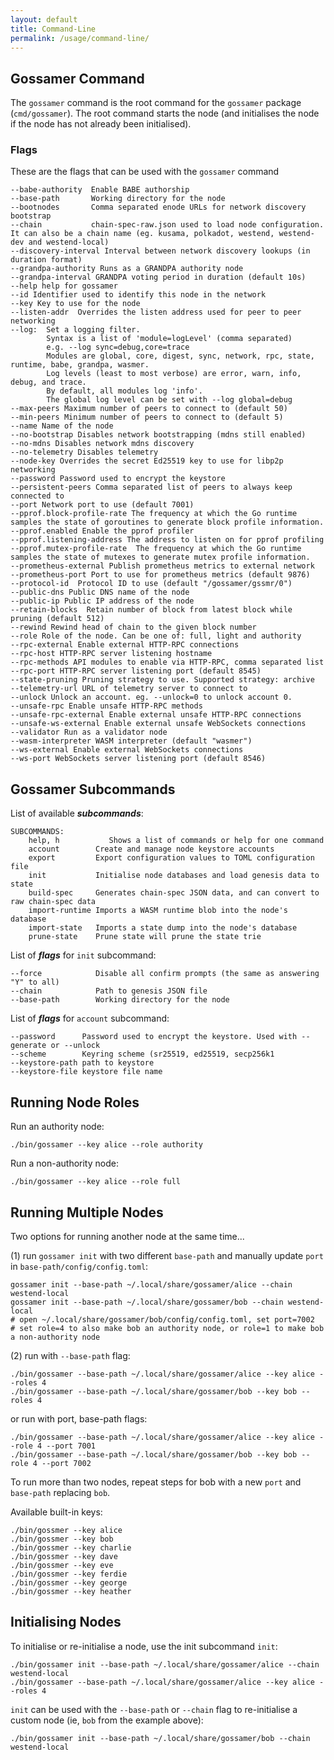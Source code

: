 ```yaml
---
layout: default
title: Command-Line
permalink: /usage/command-line/
---
```


## Gossamer Command

The `gossamer` command is the root command for the `gossamer` package (`cmd/gossamer`). The root command starts the node (and initialises the node if the node has not already been initialised).

### Flags

These are the flags that can be used with the `gossamer` command

```
--babe-authority  Enable BABE authorship
--base-path       Working directory for the node
--bootnodes       Comma separated enode URLs for network discovery bootstrap
--chain           chain-spec-raw.json used to load node configuration. It can also be a chain name (eg. kusama, polkadot, westend, westend-dev and westend-local)
--discovery-interval Interval between network discovery lookups (in duration format)
--grandpa-authority Runs as a GRANDPA authority node
--grandpa-interval GRANDPA voting period in duration (default 10s)
--help help for gossamer
--id Identifier used to identify this node in the network
--key Key to use for the node
--listen-addr  Overrides the listen address used for peer to peer networking
--log:  Set a logging filter.
	    Syntax is a list of 'module=logLevel' (comma separated)
	    e.g. --log sync=debug,core=trace
	    Modules are global, core, digest, sync, network, rpc, state, runtime, babe, grandpa, wasmer.
	    Log levels (least to most verbose) are error, warn, info, debug, and trace.
	    By default, all modules log 'info'.
	    The global log level can be set with --log global=debug
--max-peers Maximum number of peers to connect to (default 50)
--min-peers Minimum number of peers to connect to (default 5)
--name Name of the node
--no-bootstrap Disables network bootstrapping (mdns still enabled)
--no-mdns Disables network mdns discovery
--no-telemetry Disables telemetry
--node-key Overrides the secret Ed25519 key to use for libp2p networking
--password Password used to encrypt the keystore
--persistent-peers Comma separated list of peers to always keep connected to
--port Network port to use (default 7001)
--pprof.block-profile-rate The frequency at which the Go runtime samples the state of goroutines to generate block profile information.
--pprof.enabled Enable the pprof profiler
--pprof.listening-address The address to listen on for pprof profiling
--pprof.mutex-profile-rate  The frequency at which the Go runtime samples the state of mutexes to generate mutex profile information.
--prometheus-external Publish prometheus metrics to external network
--prometheus-port Port to use for prometheus metrics (default 9876)
--protocol-id  Protocol ID to use (default "/gossamer/gssmr/0")
--public-dns Public DNS name of the node
--public-ip Public IP address of the node
--retain-blocks  Retain number of block from latest block while pruning (default 512)
--rewind Rewind head of chain to the given block number
--role Role of the node. Can be one of: full, light and authority
--rpc-external Enable external HTTP-RPC connections
--rpc-host HTTP-RPC server listening hostname
--rpc-methods API modules to enable via HTTP-RPC, comma separated list
--rpc-port HTTP-RPC server listening port (default 8545)
--state-pruning Pruning strategy to use. Supported strategy: archive
--telemetry-url URL of telemetry server to connect to
--unlock Unlock an account. eg. --unlock=0 to unlock account 0.
--unsafe-rpc Enable unsafe HTTP-RPC methods
--unsafe-rpc-external Enable external unsafe HTTP-RPC connections
--unsafe-ws-external Enable external unsafe WebSockets connections
--validator Run as a validator node
--wasm-interpreter WASM interpreter (default "wasmer")
--ws-external Enable external WebSockets connections
--ws-port WebSockets server listening port (default 8546)
```

## Gossamer Subcommands

List of available ***subcommands***:

```
SUBCOMMANDS:
    help, h           Shows a list of commands or help for one command
    account        Create and manage node keystore accounts
    export         Export configuration values to TOML configuration file
    init           Initialise node databases and load genesis data to state
    build-spec     Generates chain-spec JSON data, and can convert to raw chain-spec data
    import-runtime Imports a WASM runtime blob into the node's database
    import-state   Imports a state dump into the node's database
    prune-state    Prune state will prune the state trie
```

List of ***flags*** for `init` subcommand:

```
--force            Disable all confirm prompts (the same as answering "Y" to all)
--chain            Path to genesis JSON file
--base-path        Working directory for the node
```

List of ***flags*** for `account` subcommand:

```
--password      Password used to encrypt the keystore. Used with --generate or --unlock
--scheme        Keyring scheme (sr25519, ed25519, secp256k1
--keystore-path path to keystore
--keystore-file keystore file name
```

## Running Node Roles

Run an authority node:
```
./bin/gossamer --key alice --role authority
```

Run a non-authority node:
```
./bin/gossamer --key alice --role full
```

## Running Multiple Nodes

Two options for running another node at the same time...

(1) run `gossamer init` with two different `base-path` and manually update `port` in `base-path/config/config.toml`:
```
gossamer init --base-path ~/.local/share/gossamer/alice --chain westend-local
gossamer init --base-path ~/.local/share/gossamer/bob --chain westend-local
# open ~/.local/share/gossamer/bob/config/config.toml, set port=7002
# set role=4 to also make bob an authority node, or role=1 to make bob a non-authority node
```

(2) run with `--base-path` flag:
```
./bin/gossamer --base-path ~/.local/share/gossamer/alice --key alice --roles 4
./bin/gossamer --base-path ~/.local/share/gossamer/bob --key bob --roles 4
```

or run with port, base-path flags:
```
./bin/gossamer --base-path ~/.local/share/gossamer/alice --key alice --role 4 --port 7001
./bin/gossamer --base-path ~/.local/share/gossamer/bob --key bob --role 4 --port 7002
```

To run more than two nodes, repeat steps for bob with a new `port` and `base-path` replacing `bob`.

Available built-in keys:
```
./bin/gossmer --key alice
./bin/gossmer --key bob
./bin/gossmer --key charlie
./bin/gossmer --key dave
./bin/gossmer --key eve
./bin/gossmer --key ferdie
./bin/gossmer --key george
./bin/gossmer --key heather
```

## Initialising Nodes

To initialise or re-initialise a node, use the init subcommand `init`:
```
./bin/gossamer init --base-path ~/.local/share/gossamer/alice --chain westend-local
./bin/gossamer --base-path ~/.local/share/gossamer/alice --key alice --roles 4
```

`init` can be used with the `--base-path` or `--chain` flag to re-initialise a custom node (ie, `bob` from the example above):
```
./bin/gossamer init --base-path ~/.local/share/gossamer/bob --chain westend-local
```
